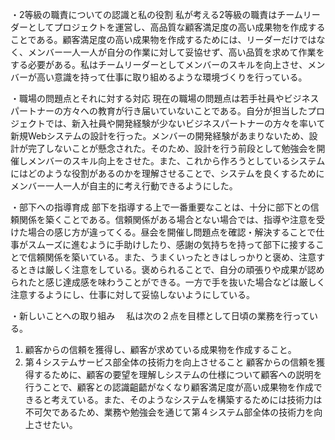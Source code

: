 
・2等級の職責についての認識と私の役割
私が考える2等級の職責はチームリーダーとしてプロジェクトを運営し、高品質な顧客満足度の高い成果物を作成することである。顧客満足度の高い成果物を作成するためには、リーダーだけではなく、メンバー一人一人が自分の作業に対して妥協せず、高い品質を求めて作業をする必要がある。私はチームリーダーとしてメンバーのスキルを向上させ、メンバーが高い意識を持って仕事に取り組めるような環境づくりを行っている。
 
・職場の問題点とそれに対する対応
現在の職場の問題点は若手社員やビジネスパートナーの方々への教育が行き届いていないことである。自分が担当したプロジェクトでは、新入社員や開発経験が少ないビジネスパートナーの方々を率いて新規Webシステムの設計を行った。メンバーの開発経験があまりないため、設計が完了しないことが懸念された。そのため、設計を行う前段として勉強会を開催しメンバーのスキル向上をさせた。また、これから作ろうとしているシステムにはどのような役割があるのかを理解させることで、システムを良くするためにメンバー一人一人が自主的に考え行動できるようにした。
 
・部下への指導育成
部下を指導する上で一番重要なことは、十分に部下との信頼関係を築くことである。信頼関係がある場合とない場合では、指導や注意を受けた場合の感じ方が違ってくる。昼会を開催し問題点を確認・解決することで仕事がスムーズに進むように手助けしたり、感謝の気持ちを持って部下に接することで信頼関係を築いている。また、うまくいったときはしっかりと褒め、注意するときは厳しく注意をしている。褒められることで、自分の頑張りや成果が認められたと感じ達成感を味わうことができる。一方で手を抜いた場合などは厳しく注意するようにし、仕事に対して妥協しないようにしている。
 
・新しいことへの取り組み
　私は次の２点を目標として日頃の業務を行っている。
1.  顧客からの信頼を獲得し、顧客が求めている成果物を作成すること。
2.  第４システムサービス部全体の技術力を向上させること
顧客からの信頼を獲得するために、顧客の要望を理解しシステムの仕様について顧客への説明を行うことで、顧客との認識齟齬がなくなり顧客満足度が高い成果物を作成できると考えている。また、そのようなシステムを構築するためには技術力は不可欠であるため、業務や勉強会を通じて第４システム部全体の技術力を向上させたい。




